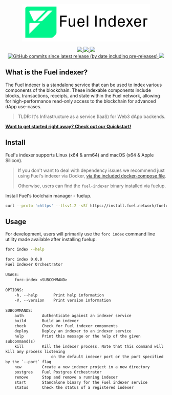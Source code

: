 <!-- markdownlint-disable MD033 -->
<!-- markdownlint-disable MD025 -->
<!-- markdownlint-disable MD041 -->
<p align="center">
    <picture>
        <source media="(prefers-color-scheme: dark)" srcset="./img/fuel-indexer-logo-dark.png">
        <img alt="Fuel Indexer logo" width="400px" src="./img/fuel-indexer-logo-light.png">
    </picture>

</p>
<p align="center">
    <a href="https://github.com/FuelLabs/fuel-indexer/actions/workflows/ci.yml" alt="CI">
        <img src="https://img.shields.io/github/actions/workflow/status/FuelLabs/fuel-indexer/ci.yml?event=release" />
    </a>
    <a href="https://docs.rs/fuel-indexer/" alt="docs.rs">
      <img src="https://docs.rs/fuel-indexer/badge.svg" />
    </a>
    <a href="https://crates.io/crates/fuel-indexer" alt="crates.io">
        <img src="https://img.shields.io/crates/v/fuel-indexer?label=latest" />
    </a>
    <a href="https://crates.io/crates/fuel-indexer" alt="img-shields">
      <img alt="GitHub commits since latest release (by date including pre-releases)" src="https://img.shields.io/github/commits-since/FuelLabs/fuel-indexer/latest?include_prereleases">
    </a>
    <a href="https://discord.gg/xfpK4Pe" alt="Discord">
      <img src="https://img.shields.io/badge/chat%20on-discord-orange?&logo=discord&logoColor=ffffff&color=7389D8&labelColor=6A7EC2" />
    </a>
</p>

## What is the Fuel indexer?

The Fuel indexer is a standalone service that can be used to index various components of the blockchain. These indexable components include blocks, transactions, receipts, and state within the Fuel network, allowing for high-performance read-only access to the blockchain for advanced dApp use-cases.

> TLDR: It's Infrastructure as a service (IaaS) for Web3 dApp backends.


**<u>Want to get started right away? Check out our [Quickstart!](https://docs.fuel.network/docs/indexer/getting-started/quickstart/)</u>**

## Install

Fuel's indexer supports Linux (x64 & arm64) and macOS (x64 & Apple Silicon).

> If you don't want to deal with dependency issues we recommend just using Fuel's indexer via Docker, [via the included docker-compose file](https://github.com/FuelLabs/fuel-indexer/blob/develop/scripts/docker-compose.yaml).
>
> Otherwise, users can find the `fuel-indexer` binary installed via fuelup.

Install Fuel's toolchain manager - fuelup.

```bash
curl --proto '=https' --tlsv1.2 -sSf https://install.fuel.network/fuelup-init.sh | sh
```

## Usage

For development, users will primarily use the `forc index` command line utility made available after installing fuelup.

```bash
forc index --help
```

```text
forc index 0.0.0
Fuel Indexer Orchestrator

USAGE:
    forc-index <SUBCOMMAND>

OPTIONS:
    -h, --help       Print help information
    -V, --version    Print version information

SUBCOMMANDS:
    auth        Authenticate against an indexer service
    build       Build an indexer
    check       Check for Fuel indexer components
    deploy      Deploy an indexer to an indexer service
    help        Print this message or the help of the given subcommand(s)
    kill        Kill the indexer process. Note that this command will kill any process listening
                    on the default indexer port or the port specified by the `--port` flag
    new         Create a new indexer project in a new directory
    postgres    Fuel Postgres Orchestrator
    remove      Stop and remove a running indexer
    start       Standalone binary for the Fuel indexer service
    status      Check the status of a registered indexer

```

<!--

### Write your contract

Write your Sway contract.

```sway
struct UserAccount {
  name: str[255],
  owner: Identity
}

abi MyContract {
  fn create_account(name: str[255], owner: Identity) -> Account;
}

impl MyContract for Contract {
  fn create_account(name: str[255], owner: Identity) -> Account {
    Account {
      name: "0000000000000000000000000000000000000000000000000000000000000000",
      owner: Identity::Address(Address::from(0000000000000000000000000000000000000000000000000000000000000000))
    } 
  }
}
```

### Define your data model

Define your data model using GraphQL schema.

```graphql
type Account @entity {
  id: ID!
  name: Charfield!
  address: Address!
}
```

### Write your indexer module

Define your handler logic in your indexer module.

```rust
use fuel_indexer_utils::*;

mod indexer_mod {
    fn handle_account(account: Account) {
      let account = FuelAccount::new(account.name, account.address).get_or_create();
      info!("Account address is: {}", account.address);
    }
}
```

### Query your data

Query your data using GraphQL.

```graphql
query {
  account {
    name
    owner
  }
}
```

For more info, [checkout the docs](https://docs.fuel.network/docs/indexer/), or checkout the [Quickstart](https://docs.fuel.network/docs/indexer/getting-started/quickstart/)!

-- >